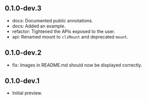 ## 0.1.0-dev.3

- docs: Documented public annotations.
- docs: Added an example.
- refactor: Tightened the APIs exposed to the user.
- api: Renamed mount to `cliMount` and deprecated `mount`.

## 0.1.0-dev.2

- fix: Images in README.md should now be displayed correctly.

## 0.1.0-dev.1

- Initial preview.
